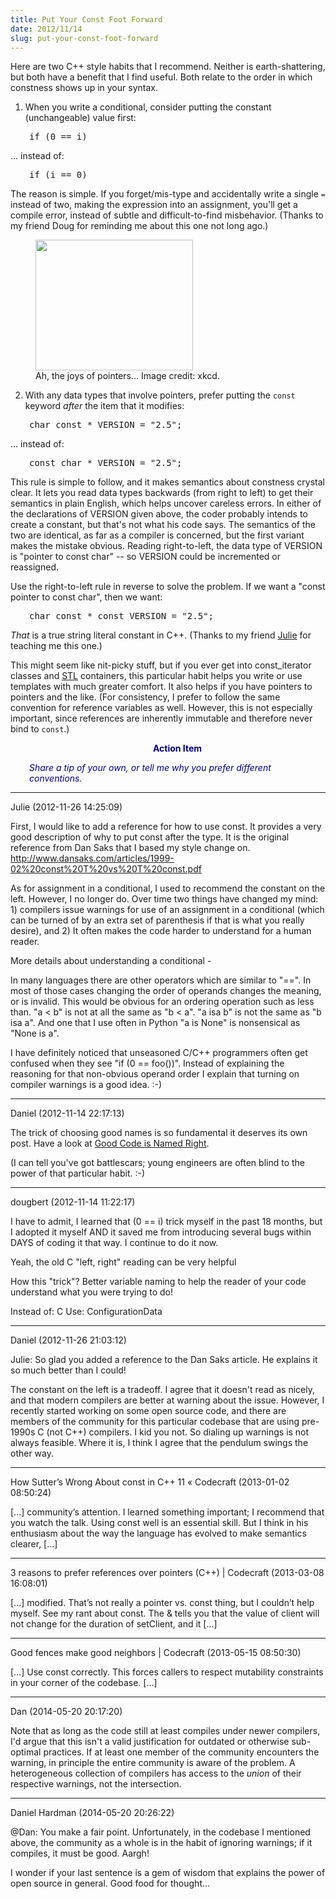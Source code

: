 ```yaml
---
title: Put Your Const Foot Forward
date: 2012/11/14
slug: put-your-const-foot-forward
---
```


Here are two C++ style habits that I recommend. Neither is earth-shattering, but both have a benefit that I find useful. Both relate to the order in which constness shows up in your syntax.

1. When you write a conditional, consider putting the constant (unchangeable) value first:
<pre style="padding-left:30px;font-size:100%;margin-bottom:1em;">if (0 == i)</pre>
... instead of:
<pre style="padding-left:30px;font-size:100%;margin-bottom:1em;">if (i == 0)</pre>
The reason is simple. If you forget/mis-type and accidentally write a single <code>=</code> instead of two, making the expression into an assignment, you'll get a compile error, instead of subtle and difficult-to-find misbehavior. (Thanks to my friend Doug for reminding me about this one not long ago.)

<figure><img class=" " alt="" src="http://imgs.xkcd.com/comics/pointers.png" height="209" width="252" /><figcaption>Ah, the joys of pointers... Image credit: xkcd.</figcaption></figure>

2. With any data types that involve pointers, prefer putting the <code>const</code> keyword <em>after</em> the item that it modifies:
<pre style="padding-left:30px;font-size:100%;margin-bottom:1em;">char const * VERSION = "2.5";</pre>
... instead of:
<pre style="padding-left:30px;font-size:100%;margin-bottom:1em;">const char * VERSION = "2.5";</pre>
This rule is simple to follow, and it makes semantics about constness crystal clear. It lets you read data types backwards (from right to left) to get their semantics in plain English, which helps uncover careless errors. In either of the declarations of VERSION given above, the coder probably intends to create a constant, but that's not what his code says. The semantics of the two are identical, as far as a compiler is concerned, but the first variant makes the mistake obvious. Reading right-to-left, the data type of VERSION is "pointer to const char" -- so VERSION could be incremented or reassigned.

Use the right-to-left rule in reverse to solve the problem. If we want a "const pointer to const char", then we want:
<pre style="padding-left:30px;font-size:100%;margin-bottom:1em;">char const * const VERSION = "2.5";</pre>
<em>That</em> is a true string literal constant in C++. (Thanks to my friend <a title="Julie Jones: Learn voraciously." href="/2012/09/24/julie-jones-learn-voraciously/">Julie</a> for teaching me this one.)

This might seem like nit-picky stuff, but if you ever get into const_iterator classes and <a class="zem_slink" title="Standard Template Library" href="http://en.wikipedia.org/wiki/Standard_Template_Library" target="_blank" rel="wikipedia">STL</a> containers, this particular habit helps you write or use templates with much greater comfort. It also helps if you have pointers to pointers and the like. (For consistency, I prefer to follow the same convention for reference variables as well. However, this is not especially important, since references are inherently immutable and therefore never bind to <code>const</code>.)
<p style="padding-left:30px;text-align:center;"><strong><span style="color:#000080;">Action Item</span></strong></p>
<p style="padding-left:30px;"><em><span style="color:#000080;">Share a tip of your own, or tell me why you prefer different conventions.</span></em></p>

---

Julie (2012-11-26 14:25:09)

First, I would like to add a reference for how to use const. It provides a very good description of why to put const after the type. It is the original reference from Dan Saks that I based my style change on. http://www.dansaks.com/articles/1999-02%20const%20T%20vs%20T%20const.pdf

As for assignment in a conditional, I used to recommend the constant on the left. However, I no longer do. Over time two things have changed my mind: 1) compilers issue warnings for use of an assignment in a conditional (which can be turned of by an extra set of parenthesis if that is what you really desire), and 2) It often makes the code harder to understand for a human reader. 

More details about understanding a conditional -

In many languages there are other operators which are similar to "==". In most of those cases changing the order of operands changes the meaning, or is invalid. This would be obvious for an ordering operation such as less than. "a < b" is not at all the same as "b < a". "a isa b" is not the same as "b isa a". And one that I use often in Python "a is None" is nonsensical as "None is a".

I have definitely noticed that unseasoned C/C++ programmers often get confused when they see "if (0 == foo())". Instead of explaining the reasoning for that non-obvious operand order I explain that turning on compiler warnings is a good idea. :-)

---

Daniel (2012-11-14 22:17:13)

The trick of choosing good names is so fundamental it deserves its own post. Have a look at <a href="/2012/08/28/good-code-is-named-right/" title="Good Code Is Named Right" rel="nofollow">Good Code is Named Right</a>.

(I can tell you've got battlescars; young engineers are often blind to the power of that particular habit. :-)

---

dougbert (2012-11-14 11:22:17)

I have to admit, I learned that (0 == i) trick myself in the past 18 months, but I adopted it myself AND it saved me from introducing several bugs within DAYS of coding it that way. I continue to do it now.

Yeah, the old C "left, right" reading can be very helpful

How this "trick"?  Better variable naming to help the reader of your code understand what you were trying to do!

Instead of:  C   Use:  ConfigurationData

---

Daniel (2012-11-26 21:03:12)

Julie: So glad you added a reference to the Dan Saks article. He explains it so much better than I could!

The constant on the left is a tradeoff. I agree that it doesn't read as nicely, and that modern compilers are better at warning about the issue. However, I recently started working on some open source code, and there are members of the community for this particular codebase that are using pre-1990s C (not C++) compilers. I kid you not. So dialing up warnings is not always feasible. Where it is, I think I agree that the pendulum swings the other way.

---

How Sutter&#8217;s Wrong About const in C++ 11 &laquo; Codecraft (2013-01-02 08:50:24)

[...] community’s attention. I learned something important; I recommend that you watch the talk. Using const well is an essential skill. But I think in his enthusiasm about the way the language has evolved to make semantics clearer, [...]

---

3 reasons to prefer references over pointers (C++) | Codecraft (2013-03-08 16:08:01)

[...] modified. That’s not really a pointer vs. const thing, but I couldn’t help myself. See my rant about const. The & tells you that the value of client will not change for the duration of setClient, and it [...]

---

Good fences make good neighbors | Codecraft (2013-05-15 08:50:30)

[…] Use const correctly. This forces callers to respect mutability constraints in your corner of the codebase. […]

---

Dan (2014-05-20 20:17:20)

Note that as long as the code still at least compiles under newer compilers, I'd argue that this isn't a valid justification for outdated or otherwise sub-optimal practices. If at least one member of the community encounters the warning, in principle the entire community is aware of the problem. A heterogeneous collection of compilers has access to the *union* of their respective warnings, not the intersection.

---

Daniel Hardman (2014-05-20 20:26:22)

@Dan: You make a fair point. Unfortunately, in the codebase I mentioned above, the community as a whole is in the habit of ignoring warnings; if it compiles, it must be good. Aargh!

I wonder if your last sentence is a gem of wisdom that explains the power of open source in general. Good food for thought...